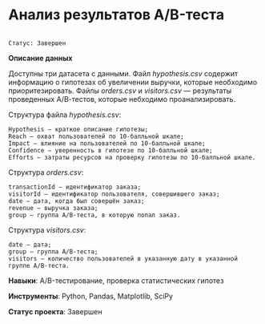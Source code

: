 # Анализ результатов A/B-теста

                                                                                                                                                      Статус: Завершен
**Описание данных**

Доступны три датасета с данными. Файл *hypothesis.csv* содержит информацию о гипотезах об увеличении выручки, которые необходимо приоритезировать. Файлы *orders.csv* и *visitors.csv* — результаты проведенных А/В-тестов, которые небходимо проанализировать.

Структура файла *hypothesis.csv*:

    Hypothesis — краткое описание гипотезы;
    Reach — охват пользователей по 10-балльной шкале;
    Impact — влияние на пользователей по 10-балльной шкале;
    Confidence — уверенность в гипотезе по 10-балльной шкале;
    Efforts — затраты ресурсов на проверку гипотезы по 10-балльной шкале.
    
Структура *orders.csv*:

    transactionId — идентификатор заказа;
    visitorId — идентификатор пользователя, совершившего заказ;
    date — дата, когда был совершён заказ;
    revenue — выручка заказа;
    group — группа A/B-теста, в которую попал заказ.

Структура *visitors.csv*:

    date — дата;
    group — группа A/B-теста;
    visitors — количество пользователей в указанную дату в указанной группе A/B-теста.
    
**Навыки**: A/B-тестирование, проверка статистических гипотез
    
**Инструменты**: Python, Pandas, Matplotlib, SciPy

**Статус проекта**: Завершен
